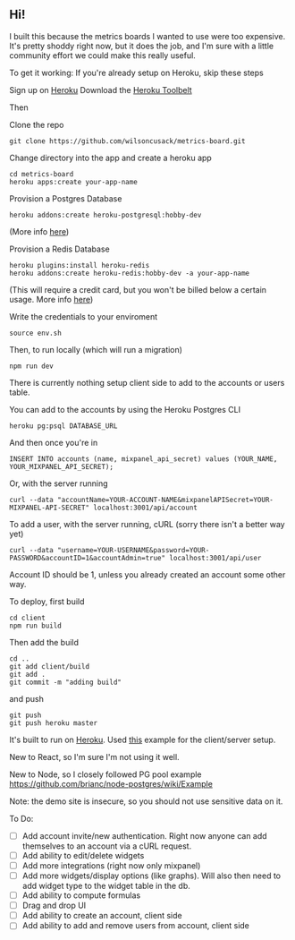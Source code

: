 ## Hi!

I built this because the metrics boards I wanted to use were too expensive. It's pretty shoddy right now, but it does the job, and I'm sure with a little community effort we could make this really useful. 

To get it working:
If you're already setup on Heroku, skip these steps

Sign up on [Heroku](http://heroku.com/)
Download the [Heroku Toolbelt](https://devcenter.heroku.com/articles/heroku-command-line)

Then

Clone the repo
```
git clone https://github.com/wilsoncusack/metrics-board.git
```
Change directory into the app and create a heroku app 
```
cd metrics-board
heroku apps:create your-app-name
```

Provision a Postgres Database
```
heroku addons:create heroku-postgresql:hobby-dev
```
(More info [here](https://devcenter.heroku.com/articles/heroku-postgresql#provisioning-the-add-on))

Provision a Redis Database
```
heroku plugins:install heroku-redis
heroku addons:create heroku-redis:hobby-dev -a your-app-name
```
(This will require a credit card, but you won't be billed below a certain usage. More info [here](https://devcenter.heroku.com/articles/heroku-redis))

Write the credentials to your enviroment
```
source env.sh
```

Then, to run locally (which will run a migration)
```
npm run dev
```

There is currently nothing setup client side to add to the accounts or users table. 

You can add to the accounts by using the Heroku Postgres CLI
```
heroku pg:psql DATABASE_URL
```
And then once you're in 
```
INSERT INTO accounts (name, mixpanel_api_secret) values (YOUR_NAME, YOUR_MIXPANEL_API_SECRET);
```
Or, with the server running
```
curl --data "accountName=YOUR-ACCOUNT-NAME&mixpanelAPISecret=YOUR-MIXPANEL-API-SECRET" localhost:3001/api/account
```

To add a user, with the server running, cURL (sorry there isn't a better way yet)
```
curl --data "username=YOUR-USERNAME&password=YOUR-PASSWORD&accountID=1&accountAdmin=true" localhost:3001/api/user
```
Account ID should be 1, unless you already created an account some other way.

To deploy, first build
```
cd client
npm run build
```

Then add the build
``` 
cd ..
git add client/build
git add .
git commit -m "adding build"
```
and push
```
git push
git push heroku master
```

It's built to run on [Heroku](http://heroku.com). Used [this](https://github.com/fullstackreact/food-lookup-demo) example for the client/server setup.

New to React, so I'm sure I'm not using it well.

New to Node, so I closely followed PG pool example
https://github.com/brianc/node-postgres/wiki/Example

Note: the demo site is insecure, so you should not use sensitive data on it. 

To Do:
- [ ] Add account invite/new authentication. Right now anyone can add themselves to an account via a cURL request. 
- [ ] Add ability to edit/delete widgets
- [ ] Add more integrations (right now only mixpanel)
- [ ] Add more widgets/display options (like graphs). Will also then need to add widget type to the widget table in the db.
- [ ] Add ability to compute formulas
- [ ] Drag and drop UI
- [ ] Add ability to create an account, client side
- [ ] Add ability to add and remove users from account, client side

